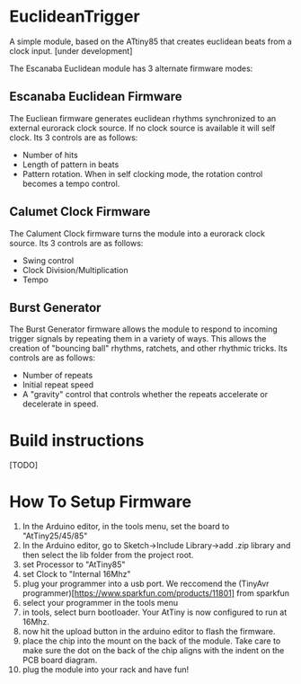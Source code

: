 # EuclideanTrigger
A simple module, based on the ATtiny85 that creates euclidean beats from a clock input. [under development]

The Escanaba Euclidean module has 3 alternate firmware modes:
## Escanaba Euclidean Firmware 
The Eucliean firmware generates euclidean rhythms synchronized to an external eurorack clock source. If no clock source is available it will self clock. Its 3 controls are as follows: 
- Number of hits
- Length of pattern in beats
- Pattern rotation. 
When in self clocking mode, the rotation control becomes a tempo control. 
## Calumet Clock Firmware
The Calument Clock firmware turns the module into a eurorack clock source. Its 3 controls are as follows:
- Swing control
- Clock Division/Multiplication
- Tempo
## Burst Generator
The Burst Generator firmware allows the module to respond to incoming trigger signals by repeating them in a variety of ways. This allows the creation of "bouncing ball" rhythms, ratchets, and other rhythmic tricks. Its controls are as follows:
- Number of repeats
- Initial repeat speed
- A "gravity" control that controls whether the repeats accelerate or decelerate in speed.

# Build instructions

[TODO]


# How To Setup Firmware

1. In the Arduino editor, in the tools menu, set the board to "AtTiny25/45/85"
2. In the Arduino editor, go to Sketch->Include Library->add .zip library and then select the lib folder from the project root.
3. set Processor to "AtTiny85"
4. set Clock to "Internal 16Mhz"
5. plug your programmer into a usb port. We reccomend the (TinyAvr programmer)[https://www.sparkfun.com/products/11801] from sparkfun
6. select your programmer in the tools menu
7. in tools, select burn bootloader. Your AtTiny is now configured to run at 16Mhz.
8. now hit the upload button in the arduino editor to flash the firmware.
9. place the chip into the mount on the back of the module. Take care to make sure the dot on the back of the chip aligns with the indent on the PCB board diagram.
10. plug the module into your rack and have fun!


